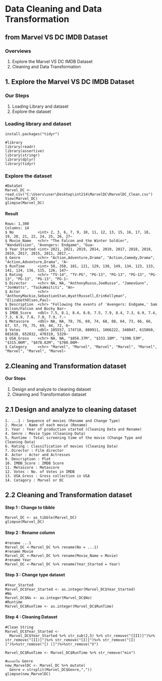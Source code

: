 # Data Cleaning and Data Transformation

## from Marvel VS DC IMDB Dataset
### Overviews

1. Explore the Marvel VS DC IMDB Dataset 
2. Cleaning and Data Transformation

## 1. Explore the Marvel VS DC IMDB Dataset
### Our Steps

1. Loading Library and dataset
2. Explore the dataset

### Loading library and dataset

```
install.packages("tidyr")

#library
library(readr)
library(assertive)
library(stringr)
library(dplyr)
library(tidyr)

```
### Explore the dataset
```
#DataSet
Marvel_DC <- read.csv("C:\Users\user\Desktop\int214\MarvelDC\MarvelDC_Clean.csv")
View(Marvel_DC)
glimpse(Marvel_DC)

```
#### Result
```
Rows: 1,300
Columns: 14
$ No           <int> 2, 3, 6, 7, 9, 10, 11, 12, 13, 15, 16, 17, 18, 19, 20, 21, 22, 24, 25, 26, 27~
$ Movie_Name   <chr> "The Falcon and the Winter Soldier", "WandaVision", "Avengers: Endgame", "Gua~
$ Year_Started <int> 2021, 2021, 2019, 2014, 2019, 2017, 2018, 2018, 2019, 2017, 2015, 2011, 2017,~
$ Genre        <chr> "Action,Adventure,Drama", "Action,Comedy,Drama", "Action,Adventure,Drama", "A~
$ RunTime      <int> 50, 350, 181, 121, 129, 130, 149, 134, 123, 133, 141, 124, 136, 115, 126, 147~
$ Rating       <chr> "TV-14", "TV-PG", "PG-13", "PG-13", "PG-13", "PG-13", "PG-13", "PG-13", "PG-1~
$ Director     <chr> NA, NA, "AnthonyRusso,JoeRusso", "JamesGunn", "JonWatts", "TaikaWaititi", "An~
$ Actor        <chr> "AnthonyMackie,SebastianStan,WyattRussell,ErinKellyman", "ElizabethOlsen,Paul~
$ Description  <chr> "Following the events of 'Avengers: Endgame,' Sam Wilson/Falcon and Bucky Bar~
$ IMDB_Score   <dbl> 7.5, 8.1, 8.4, 8.0, 7.5, 7.9, 8.4, 7.3, 6.9, 7.4, 7.3, 6.9, 7.6, 7.0, 7.9, 7.~
$ Metascore    <dbl> NA, NA, 78, 76, 69, 74, 68, 88, 64, 73, 66, 66, 67, 57, 79, 75, 69, 44, 72, 6~
$ Votes        <dbl> 105557, 174710, 880911, 1066222, 348047, 615860, 881638, 652032, 470319, 5329~
$ USA_Gross    <chr> NA, NA, "$858.37M", "$333.18M", "$390.53M", "$315.06M", "$678.82M", "$700.06M~
$ Category     <chr> "Marvel", "Marvel", "Marvel", "Marvel", "Marvel", "Marvel", "Marvel", "Marvel~

```
## 2.Cleaning and Transformation dataset

#### Our Steps

1. Design and analyze to cleaning dataset
2. Cleaning and Transformation dataset

## 2.1 Design and analyze to cleaning dataset
```
1. ...1 : Sequence of movies (Rename and Change Type)
2. Movie : Name of each movie (Rename)
3. Year : Year of production started (Cleaning Data and Rename)
4. Genre : Movie type (Cleaning Data)
5. Runtime : Total screening time of the movie (Change Type and Cleaning Data)
6. Rating : Classification of movies (Cleaning Data)
7. Director : Film director
8. Actor : Actor and Actresses
9. Description : Plot
10. IMDB_Score : IMDB Score 
11. Metascore : Metascore
12. Votes : No. of Votes in IMDB
13. USA_Gross : Gross collection in USA
14. Catagory : Marvel or DC
```
## 2.2 Cleaning and Transformation dataset
#### Step 1 : Change to tibble
```
Marvel_DC <- as_tibble(Marvel_DC)
glimpse(Marvel_DC)
```
#### Step 2 : Rename column 
```
#rename ...1
Marvel_DC <-Marvel_DC %>% rename(No = ...1)
#rename Movie
Marvel_DC <-Marvel_DC %>% rename(Movie_Name = Movie)
#rename Year
Marvel_DC <-Marvel_DC %>% rename(Year_Started = Year)
```
#### Step 3 : Change type dataset
```
#Year_Started
Marvel_DC$Year_Started <- as.integer(Marvel_DC$Year_Started)
#No
Marvel_DC$No <- as.integer(Marvel_DC$No)
#Runtime
Marvel_DC$RunTime <- as.integer(Marvel_DC$RunTime)
```
#### Step 4 : Cleaning Dataset
```
#Clean String
Marvel_DC$Year_Started <- 
  Marvel_DC$Year_Started %>% str_sub(2,5) %>% str_remove("[III)]")%>% str_remove("[II)]")%>% str_remove("[I)]")%>% str_remove("[I) ]")%>%str_remove("[) (]")%>%str_remove("V") 
 
Marvel_DC$RunTime <- Marvel_DC$RunTime %>% str_remove("min")

#แยกค่าใน Genre
new_MarvelDC <- Marvel_DC %>% mutate(
  Genre = strsplit(Marvel_DC$Genre,","))
glimpse(new_MarvelDC)
```
